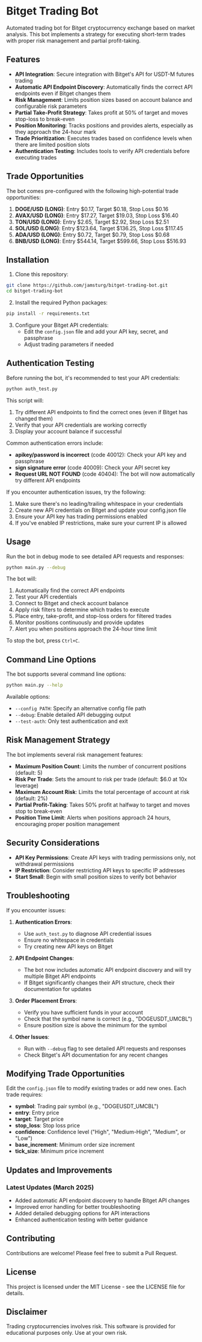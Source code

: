 # Bitget Trading Bot

Automated trading bot for Bitget cryptocurrency exchange based on market analysis. This bot implements a strategy for executing short-term trades with proper risk management and partial profit-taking.

## Features

- **API Integration**: Secure integration with Bitget's API for USDT-M futures trading
- **Automatic API Endpoint Discovery**: Automatically finds the correct API endpoints even if Bitget changes them
- **Risk Management**: Limits position sizes based on account balance and configurable risk parameters
- **Partial Take-Profit Strategy**: Takes profit at 50% of target and moves stop-loss to break-even
- **Position Monitoring**: Tracks positions and provides alerts, especially as they approach the 24-hour mark
- **Trade Prioritization**: Executes trades based on confidence levels when there are limited position slots
- **Authentication Testing**: Includes tools to verify API credentials before executing trades

## Trade Opportunities

The bot comes pre-configured with the following high-potential trade opportunities:

1. **DOGE/USD (LONG)**: Entry $0.17, Target $0.18, Stop Loss $0.16
2. **AVAX/USD (LONG)**: Entry $17.27, Target $19.03, Stop Loss $16.40
3. **TON/USD (LONG)**: Entry $2.65, Target $2.92, Stop Loss $2.51
4. **SOL/USD (LONG)**: Entry $123.64, Target $136.25, Stop Loss $117.45
5. **ADA/USD (LONG)**: Entry $0.72, Target $0.79, Stop Loss $0.68
6. **BNB/USD (LONG)**: Entry $544.14, Target $599.66, Stop Loss $516.93

## Installation

1. Clone this repository:
```bash
git clone https://github.com/jamsturg/bitget-trading-bot.git
cd bitget-trading-bot
```

2. Install the required Python packages:
```bash
pip install -r requirements.txt
```

3. Configure your Bitget API credentials:
   - Edit the `config.json` file and add your API key, secret, and passphrase
   - Adjust trading parameters if needed

## Authentication Testing

Before running the bot, it's recommended to test your API credentials:

```bash
python auth_test.py
```

This script will:
1. Try different API endpoints to find the correct ones (even if Bitget has changed them)
2. Verify that your API credentials are working correctly
3. Display your account balance if successful

Common authentication errors include:
- **apikey/password is incorrect** (code 40012): Check your API key and passphrase
- **sign signature error** (code 40009): Check your API secret key
- **Request URL NOT FOUND** (code 40404): The bot will now automatically try different API endpoints

If you encounter authentication issues, try the following:
1. Make sure there's no leading/trailing whitespace in your credentials
2. Create new API credentials on Bitget and update your config.json file
3. Ensure your API key has trading permissions enabled
4. If you've enabled IP restrictions, make sure your current IP is allowed

## Usage

Run the bot in debug mode to see detailed API requests and responses:

```bash
python main.py --debug
```

The bot will:
1. Automatically find the correct API endpoints
2. Test your API credentials
3. Connect to Bitget and check account balance
4. Apply risk filters to determine which trades to execute
5. Place entry, take-profit, and stop-loss orders for filtered trades
6. Monitor positions continuously and provide updates
7. Alert you when positions approach the 24-hour time limit

To stop the bot, press `Ctrl+C`.

## Command Line Options

The bot supports several command line options:

```bash
python main.py --help
```

Available options:
- `--config PATH`: Specify an alternative config file path
- `--debug`: Enable detailed API debugging output
- `--test-auth`: Only test authentication and exit

## Risk Management Strategy

The bot implements several risk management features:

- **Maximum Position Count**: Limits the number of concurrent positions (default: 5)
- **Risk Per Trade**: Sets the amount to risk per trade (default: $6.0 at 10x leverage)
- **Maximum Account Risk**: Limits the total percentage of account at risk (default: 2%)
- **Partial Profit-Taking**: Takes 50% profit at halfway to target and moves stop to break-even
- **Position Time Limit**: Alerts when positions approach 24 hours, encouraging proper position management

## Security Considerations

- **API Key Permissions**: Create API keys with trading permissions only, not withdrawal permissions
- **IP Restriction**: Consider restricting API keys to specific IP addresses
- **Start Small**: Begin with small position sizes to verify bot behavior

## Troubleshooting

If you encounter issues:

1. **Authentication Errors**:
   - Use `auth_test.py` to diagnose API credential issues
   - Ensure no whitespace in credentials
   - Try creating new API keys on Bitget

2. **API Endpoint Changes**:
   - The bot now includes automatic API endpoint discovery and will try multiple Bitget API endpoints
   - If Bitget significantly changes their API structure, check their documentation for updates

3. **Order Placement Errors**:
   - Verify you have sufficient funds in your account
   - Check that the symbol name is correct (e.g., "DOGEUSDT_UMCBL")
   - Ensure position size is above the minimum for the symbol

4. **Other Issues**:
   - Run with `--debug` flag to see detailed API requests and responses
   - Check Bitget's API documentation for any recent changes

## Modifying Trade Opportunities

Edit the `config.json` file to modify existing trades or add new ones. Each trade requires:

- **symbol**: Trading pair symbol (e.g., "DOGEUSDT_UMCBL")
- **entry**: Entry price
- **target**: Target price
- **stop_loss**: Stop loss price
- **confidence**: Confidence level ("High", "Medium-High", "Medium", or "Low")
- **base_increment**: Minimum order size increment
- **tick_size**: Minimum price increment

## Updates and Improvements

### Latest Updates (March 2025)
- Added automatic API endpoint discovery to handle Bitget API changes
- Improved error handling for better troubleshooting
- Added detailed debugging options for API interactions
- Enhanced authentication testing with better guidance

## Contributing

Contributions are welcome! Please feel free to submit a Pull Request.

## License

This project is licensed under the MIT License - see the LICENSE file for details.

## Disclaimer

Trading cryptocurrencies involves risk. This software is provided for educational purposes only. Use at your own risk.
